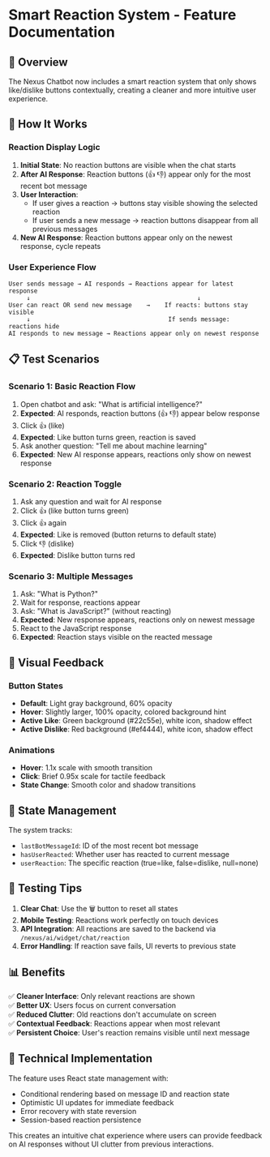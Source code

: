 # Smart Reaction System - Feature Documentation

## 🎯 Overview
The Nexus Chatbot now includes a smart reaction system that only shows like/dislike buttons contextually, creating a cleaner and more intuitive user experience.

## 🔧 How It Works

### Reaction Display Logic
1. **Initial State**: No reaction buttons are visible when the chat starts
2. **After AI Response**: Reaction buttons (👍 👎) appear only for the most recent bot message
3. **User Interaction**: 
   - If user gives a reaction → buttons stay visible showing the selected reaction
   - If user sends a new message → reaction buttons disappear from all previous messages
4. **New AI Response**: Reaction buttons appear only on the newest response, cycle repeats

### User Experience Flow

```
User sends message → AI responds → Reactions appear for latest response
     ↓                                              ↓
User can react OR send new message    →    If reacts: buttons stay visible
     ↓                                      If sends message: reactions hide
AI responds to new message → Reactions appear only on newest response
```

## 📋 Test Scenarios

### Scenario 1: Basic Reaction Flow
1. Open chatbot and ask: "What is artificial intelligence?"
2. **Expected**: AI responds, reaction buttons (👍 👎) appear below response
3. Click 👍 (like)
4. **Expected**: Like button turns green, reaction is saved
5. Ask another question: "Tell me about machine learning"
6. **Expected**: New AI response appears, reactions only show on newest response

### Scenario 2: Reaction Toggle
1. Ask any question and wait for AI response
2. Click 👍 (like button turns green)
3. Click 👍 again
4. **Expected**: Like is removed (button returns to default state)
5. Click 👎 (dislike)
6. **Expected**: Dislike button turns red

### Scenario 3: Multiple Messages
1. Ask: "What is Python?"
2. Wait for response, reactions appear
3. Ask: "What is JavaScript?" (without reacting)
4. **Expected**: New response appears, reactions only on newest message
5. React to the JavaScript response
6. **Expected**: Reaction stays visible on the reacted message

## 🎨 Visual Feedback

### Button States
- **Default**: Light gray background, 60% opacity
- **Hover**: Slightly larger, 100% opacity, colored background hint
- **Active Like**: Green background (#22c55e), white icon, shadow effect
- **Active Dislike**: Red background (#ef4444), white icon, shadow effect

### Animations
- **Hover**: 1.1x scale with smooth transition
- **Click**: Brief 0.95x scale for tactile feedback
- **State Change**: Smooth color and shadow transitions

## 🔄 State Management

The system tracks:
- `lastBotMessageId`: ID of the most recent bot message
- `hasUserReacted`: Whether user has reacted to current message
- `userReaction`: The specific reaction (true=like, false=dislike, null=none)

## 🧪 Testing Tips

1. **Clear Chat**: Use the 🗑️ button to reset all states
2. **Mobile Testing**: Reactions work perfectly on touch devices
3. **API Integration**: All reactions are saved to the backend via `/nexus/ai/widget/chat/reaction`
4. **Error Handling**: If reaction save fails, UI reverts to previous state

## 📊 Benefits

✅ **Cleaner Interface**: Only relevant reactions are shown  
✅ **Better UX**: Users focus on current conversation  
✅ **Reduced Clutter**: Old reactions don't accumulate on screen  
✅ **Contextual Feedback**: Reactions appear when most relevant  
✅ **Persistent Choice**: User's reaction remains visible until next message  

## 🔧 Technical Implementation

The feature uses React state management with:
- Conditional rendering based on message ID and reaction state
- Optimistic UI updates for immediate feedback
- Error recovery with state reversion
- Session-based reaction persistence

This creates an intuitive chat experience where users can provide feedback on AI responses without UI clutter from previous interactions.